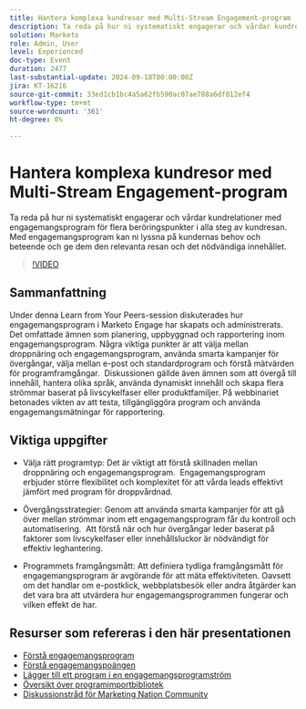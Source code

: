 ```yaml
---
title: Hantera komplexa kundresor med Multi-Stream Engagement-program
description: Ta reda på hur ni systematiskt engagerar och vårdar kundrelationer med engagemangsprogram för flera beröringspunkter i alla steg av kundresan. Med engagemangsprogram kan ni lyssna på kundernas behov och beteende och ge dem den relevanta resan och det nödvändiga innehållet.
solution: Marketo
role: Admin, User
level: Experienced
doc-type: Event
duration: 2477
last-substantial-update: 2024-09-18T00:00:00Z
jira: KT-16216
source-git-commit: 33ed1cb1bc4a5a62fb590ac07ae788a6df812ef4
workflow-type: tm+mt
source-wordcount: '361'
ht-degree: 0%

---
```



# Hantera komplexa kundresor med Multi-Stream Engagement-program

Ta reda på hur ni systematiskt engagerar och vårdar kundrelationer med engagemangsprogram för flera beröringspunkter i alla steg av kundresan. Med engagemangsprogram kan ni lyssna på kundernas behov och beteende och ge dem den relevanta resan och det nödvändiga innehållet.

>[!VIDEO](https://video.tv.adobe.com/v/3434490/?learn=on)

## Sammanfattning

Under denna Learn from Your Peers-session diskuterades hur engagemangsprogram i Marketo Engage har skapats och administrerats. Det omfattade ämnen som planering, uppbyggnad och rapportering inom engagemangsprogram. Några viktiga punkter är att välja mellan droppnäring och engagemangsprogram, använda smarta kampanjer för övergångar, välja mellan e-post och standardprogram och förstå mätvärden för programframgångar. &#x200B; Diskussionen gällde även ämnen som att övergå till innehåll, hantera olika språk, använda dynamiskt innehåll och skapa flera strömmar baserat på livscykelfaser eller produktfamiljer. På webbinariet betonades vikten av att testa, tillgängliggöra program och använda engagemangsmätningar för rapportering. &#x200B;

## Viktiga uppgifter

* Välja rätt programtyp: Det är viktigt att förstå skillnaden mellan droppnäring och engagemangsprogram. &#x200B; Engagemangsprogram erbjuder större flexibilitet och komplexitet för att vårda leads effektivt jämfört med program för droppvårdnad. &#x200B;

* Övergångsstrategier: Genom att använda smarta kampanjer för att gå över mellan strömmar inom ett engagemangsprogram får du kontroll och automatisering. &#x200B; Att förstå när och hur övergångar leder baserat på faktorer som livscykelfaser eller innehållsluckor är nödvändigt för effektiv leghantering.

* Programmets framgångsmått: Att definiera tydliga framgångsmått för engagemangsprogram är avgörande för att mäta effektiviteten. &#x200B; Oavsett om det handlar om e-postklick, webbplatsbesök eller andra åtgärder kan det vara bra att utvärdera hur engagemangsprogrammen fungerar och vilken effekt de har. &#x200B;

## Resurser som refereras i den här presentationen

* [Förstå engagemangsprogram](https://experienceleague.adobe.com/en/docs/marketo/using/product-docs/email-marketing/drip-nurturing/creating-an-engagement-program/understanding-engagement-programs)
* [Förstå engagemangspoängen](https://experienceleague.adobe.com/en/docs/marketo/using/product-docs/email-marketing/drip-nurturing/reports-and-notifications/understanding-the-engagement-score)
* [Lägger till ett program i en engagemangsprogramström](https://experienceleague.adobe.com/en/docs/marketo/using/product-docs/email-marketing/drip-nurturing/creating-an-engagement-program/adding-a-program-to-an-engagement-program-stream)
* [Översikt över programimportbibliotek](https://experienceleague.adobe.com/en/docs/marketo/using/product-docs/core-marketo-concepts/programs/program-library/program-import-library-overview)
* [Diskussionstråd för Marketing Nation Community](https://nation.marketo.com/t5/product-discussions/sept-17-webinar-learn-from-your-peers-master-complex-customer/td-p/352582)
